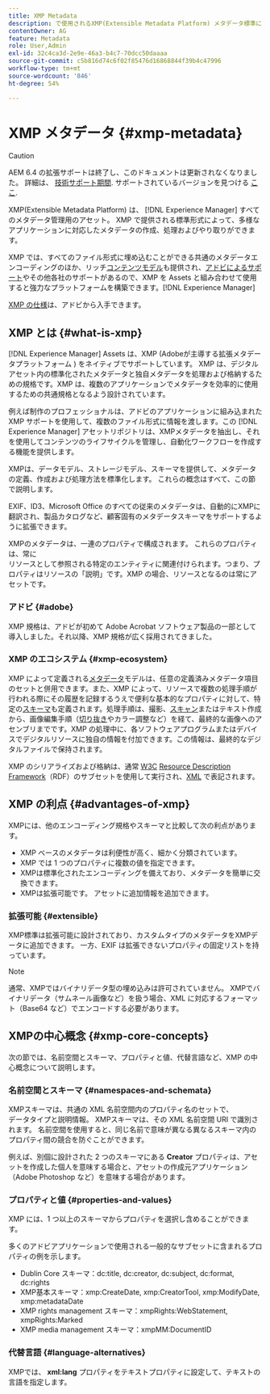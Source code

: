 ```yaml
---
title: XMP Metadata
description: で使用されるXMP(Extensible Metadata Platform) メタデータ標準について説明します。 [!DNL Experience Manager] メタデータ管理用のアセット。 XMP で提供される標準形式によって、多様なアプリケーションに対応したメタデータの作成、処理およびやり取りができます。
contentOwner: AG
feature: Metadata
role: User,Admin
exl-id: 32c4ca3d-2e9e-46a3-b4c7-70dcc50daaaa
source-git-commit: c5b816d74c6f02f85476d16868844f39b4c47996
workflow-type: tm+mt
source-wordcount: '846'
ht-degree: 54%

---
```


# XMP メタデータ {#xmp-metadata}

>[!CAUTION]
>
>AEM 6.4 の拡張サポートは終了し、このドキュメントは更新されなくなりました。 詳細は、 [技術サポート期間](https://helpx.adobe.com/jp/support/programs/eol-matrix.html). サポートされているバージョンを見つける [ここ](https://experienceleague.adobe.com/docs/?lang=ja).

XMP(Extensible Metadata Platform) は、 [!DNL Experience Manager] すべてのメタデータ管理用のアセット。 XMP で提供される標準形式によって、多様なアプリケーションに対応したメタデータの作成、処理およびやり取りができます。

XMP では、すべてのファイル形式に埋め込むことができる共通のメタデータエンコーディングのほか、リッチ[コンテンツモデル](xmp.md#xmp-core-concepts)も提供され、[アドビによるサポート](xmp.md#advantages-of-xmp)やその他各社のサポートがあるので、XMP を Assets と組み合わせて使用すると強力なプラットフォームを構築できます。[!DNL Experience Manager]

[XMP の仕様](https://www.adobe.com/devnet/xmp.html)は、アドビから入手できます。

## XMP とは {#what-is-xmp}

[!DNL Experience Manager] Assets は、XMP (Adobeが主導する拡張メタデータプラットフォーム ) をネイティブでサポートしています。 XMP は、デジタルアセット内の標準化されたメタデータと独自メタデータを処理および格納するための規格です。XMP は、複数のアプリケーションでメタデータを効率的に使用するための共通規格となるよう設計されています。

例えば制作のプロフェッショナルは、アドビのアプリケーションに組み込まれた XMP サポートを使用して、複数のファイル形式に情報を渡します。この [!DNL Experience Manager] アセットリポジトリは、XMPメタデータを抽出し、それを使用してコンテンツのライフサイクルを管理し、自動化ワークフローを作成する機能を提供します。

XMPは、データモデル、ストレージモデル、スキーマを提供して、メタデータの定義、作成および処理方法を標準化します。 これらの概念はすべて、この節で説明します。

EXIF、ID3、Microsoft Office のすべての従来のメタデータは、自動的にXMPに翻訳され、製品カタログなど、顧客固有のメタデータスキーマをサポートするように拡張できます。

XMPのメタデータは、一連のプロパティで構成されます。 これらのプロパティは、常に
\
リソースとして参照される特定のエンティティに関連付けられます。つまり、プロパティはリソースの「説明」です。XMP の場合、リソースとなるのは常にアセットです。

### アドビ {#adobe}

XMP 規格は、アドビが初めて Adobe Acrobat ソフトウェア製品の一部として導入しました。それ以降、XMP 規格が広く採用されてきました。

### XMP のエコシステム {#xmp-ecosystem}

XMP によって定義される[メタデータ](https://en.wikipedia.org/wiki/Metadata)モデルは、任意の定義済みメタデータ項目のセットと併用できます。また、XMP によって、リソースで複数の処理手順が行われる際にその履歴を記録するうえで便利な基本的なプロパティに対して、特定の[スキーマ](https://en.wikipedia.org/wiki/XML_schema)も定義されます。処理手順は、撮影、[スキャン](https://en.wikipedia.org/wiki/Image_scanner)またはテキスト作成から、画像編集手順（[切り抜き](https://en.wikipedia.org/wiki/Cropping_%28image%29)やカラー調整など）を経て、最終的な画像へのアセンブリまでです。XMP の処理中に、各ソフトウェアプログラムまたはデバイスでデジタルリソースに独自の情報を付加できます。この情報は、最終的なデジタルファイルで保持されます。

XMP のシリアライズおよび格納は、通常 [W3C](https://ja.wikipedia.org/wiki/World_Wide_Web_Consortium) [Resource Description Framework](https://ja.wikipedia.org/wiki/Resource_Description_Framework)（RDF）のサブセットを使用して実行され、[XML](https://ja.wikipedia.org/wiki/XML) で表記されます。

## XMP の利点 {#advantages-of-xmp}

XMPには、他のエンコーディング規格やスキーマと比較して次の利点があります。

* XMP ベースのメタデータは利便性が高く、細かく分類されています。
* XMP では 1 つのプロパティに複数の値を指定できます。
* XMPは標準化されたエンコーディングを備えており、メタデータを簡単に交換できます。
* XMPは拡張可能です。 アセットに追加情報を追加できます。

### 拡張可能 {#extensible}

XMP標準は拡張可能に設計されており、カスタムタイプのメタデータをXMPデータに追加できます。 一方、EXIF は拡張できないプロパティの固定リストを持っています。

>[!NOTE]
>
>通常、XMPではバイナリデータ型の埋め込みは許可されていません。 XMPでバイナリデータ（サムネール画像など）を扱う場合、XML に対応するフォーマット（Base64 など）でエンコードする必要があります。

## XMPの中心概念 {#xmp-core-concepts}

次の節では、名前空間とスキーマ、プロパティと値、代替言語など、XMP の中心概念について説明します。

### 名前空間とスキーマ {#namespaces-and-schemata}

XMPスキーマは、共通の XML 名前空間内のプロパティ名のセットで、\
データタイプと説明情報。 XMPスキーマは、その XML 名前空間 URI で識別されます。 名前空間を使用すると、同じ名前で意味が異なる異なるスキーマ内のプロパティ間の競合を防ぐことができます。

例えば、別個に設計された 2 つのスキーマにある **Creator** プロパティは、アセットを作成した個人を意味する場合と、アセットの作成元アプリケーション（Adobe Photoshop など）を意味する場合があります。

### プロパティと値 {#properties-and-values}

XMP には、1 つ以上のスキーマからプロパティを選択し含めることができます。

多くのアドビアプリケーションで使用される一般的なサブセットに含まれるプロパティの例を示します。

* Dublin Core スキーマ：dc:title, dc:creator, dc:subject, dc:format, dc:rights
* XMP基本スキーマ：xmp:CreateDate, xmp:CreatorTool, xmp:ModifyDate, xmp:metadataDate
* XMP rights management スキーマ：xmpRights:WebStatement, xmpRights:Marked
* XMP media management スキーマ：xmpMM:DocumentID

### 代替言語 {#language-alternatives}

XMPでは、 **xml:lang** プロパティをテキストプロパティに設定して、テキストの言語を指定します。

